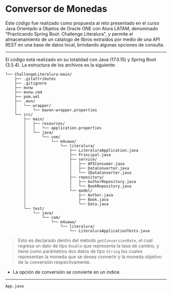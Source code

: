 # Conversor de Monedas
Este código fue realizado como propuesta al reto presentado en el curso Java Orientado a Objetos de Oracle ONE con Alura LATAM, denominado "Practicando Spring Boot: Challenge Literalura", y permite el almacenamiento de un catalogo de libros extraidos por medio de una API REST en una base de datos local, brindando algunas opciones de consulta.

---
El código está realizado en su totalidad con Java (17.0.15) y Spring Boot (3.5.4). La estructura de los archivos es la siguiente:
```
└── ChallengeLiteralura-main/
    ├── .gitattributes
    ├── .gitignore
    ├── mvnw
    ├── mvnw.cmd
    ├── pom.xml
    ├── .mvn/
    │   └── wrapper/
    │       └── maven-wrapper.properties
    └── src/
        ├── main/
        │   ├── resources/
        │   │   └── application.properties
        │   └── java/
        │       └── com/
        │           └── m4uawa/
        │               └── literalura/
        │                   ├── LiteraluraApplication.java
        │                   ├── Principal.java
        │                   ├── service/
        │                   │   ├── APIConsumer.java
        │                   │   ├── DataConverter.java
        │                   │   └── IDataConverter.java
        │                   ├── repository/
        │                   │   ├── AuthorRepository.java
        │                   │   └── BookRepository.java
        │                   └── model/
        │                       ├── Author.java
        │                       ├── Book.java
        │                       └── Data.java
        └── test/
            └── java/
                └── com/
                    └── m4uawa/
                        └── literalura/
                            └── LiteraluraApplicationTests.java

```



>Esto es declarado dentro del método `getConversionRate`, el cual regresa un dato de tipo `Double` que representa la tasa de cambio, y tiene como parámetros dos datos de tipo `String` los cuales representan la moneda que se desea convertir y la moneda objetivo de la conversión respectivamente.
- La opción de conversión se convierte en un índice.
---
`App.java`
